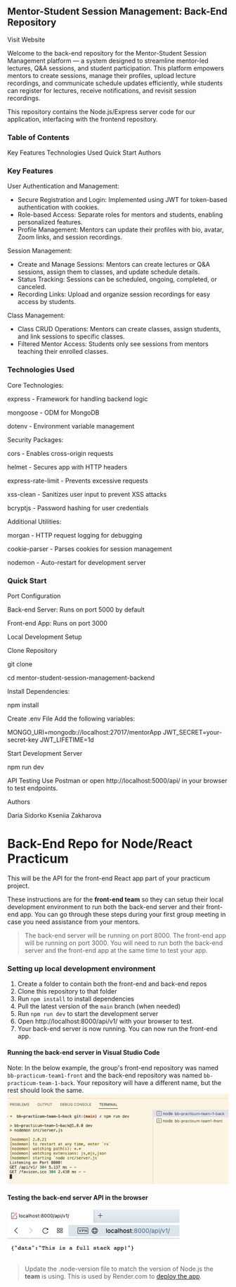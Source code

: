 
## Mentor-Student Session Management: Back-End Repository

Visit Website

Welcome to the back-end repository for the Mentor-Student Session Management platform — a system designed to streamline mentor-led lectures, Q&A sessions, and student participation. This platform empowers mentors to create sessions, manage their profiles, upload lecture recordings, and communicate schedule updates efficiently, while students can register for lectures, receive notifications, and revisit session recordings.

This repository contains the Node.js/Express server code for our application, interfacing with the frontend repository.

### Table of Contents

Key Features
Technologies Used
Quick Start
Authors

### Key Features

User Authentication and Management:
- Secure Registration and Login: Implemented using JWT for token-based authentication with cookies.
- Role-based Access: Separate roles for mentors and students, enabling personalized features.
- Profile Management: Mentors can update their profiles with bio, avatar, Zoom links, and session recordings.

Session Management:
- Create and Manage Sessions: Mentors can create lectures or Q&A sessions, assign them to classes, and update schedule details.
- Status Tracking: Sessions can be scheduled, ongoing, completed, or canceled.
- Recording Links: Upload and organize session recordings for easy access by students.

Class Management:
- Class CRUD Operations: Mentors can create classes, assign students, and link sessions to specific classes.
- Filtered Mentor Access: Students only see sessions from mentors teaching their enrolled classes.

### Technologies Used

Core Technologies:

express - Framework for handling backend logic

mongoose - ODM for MongoDB

dotenv - Environment variable management

Security Packages:

cors - Enables cross-origin requests

helmet - Secures app with HTTP headers

express-rate-limit - Prevents excessive requests

xss-clean - Sanitizes user input to prevent XSS attacks

bcryptjs - Password hashing for user credentials

Additional Utilities:

morgan - HTTP request logging for debugging

cookie-parser - Parses cookies for session management

nodemon - Auto-restart for development server

### Quick Start

Port Configuration

Back-end Server: Runs on port 5000 by default

Front-end App: Runs on port 3000

Local Development Setup

Clone Repository

git clone <repo-url>

cd mentor-student-session-management-backend

Install Dependencies:

npm install

Create .env File
Add the following variables:

MONGO_URI=mongodb://localhost:27017/mentorApp
JWT_SECRET=your-secret-key
JWT_LIFETIME=1d

Start Development Server

npm run dev

API Testing
Use Postman or open http://localhost:5000/api/ in your browser to test endpoints.

Authors

Daria Sidorko
Kseniia Zakharova















# Back-End Repo for Node/React Practicum

This will be the API for the front-end React app part of your practicum project.

These instructions are for the **front-end team** so they can setup their local development environment to run
both the back-end server and their front-end app. You can go through these steps during your first group meeting
in case you need assistance from your mentors.

> The back-end server will be running on port 8000. The front-end app will be running on port 3000. You will need to run both the back-end server and the front-end app at the same time to test your app.

### Setting up local development environment

1. Create a folder to contain both the front-end and back-end repos
2. Clone this repository to that folder
3. Run `npm install` to install dependencies
4. Pull the latest version of the `main` branch (when needed)
5. Run `npm run dev` to start the development server
6. Open http://localhost:8000/api/v1/ with your browser to test.
7. Your back-end server is now running. You can now run the front-end app.

#### Running the back-end server in Visual Studio Code

Note: In the below example, the group's front-end repository was named `bb-practicum-team1-front` and the back-end repository was named `bb-practicum-team-1-back`. Your repository will have a different name, but the rest should look the same.
![vsc running](images/back-end-running-vsc.png)

#### Testing the back-end server API in the browser

![browser server](images/back-end-running-browser.png)

> Update the .node-version file to match the version of Node.js the **team** is using. This is used by Render.com to [deploy the app](https://render.com/docs/node-version).
